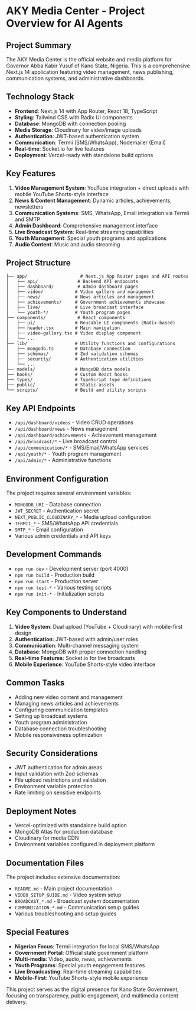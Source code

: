 # AKY Media Center - Project Overview for AI Agents

## Project Summary
The AKY Media Center is the official website and media platform for Governor Abba Kabir Yusuf of Kano State, Nigeria. This is a comprehensive Next.js 14 application featuring video management, news publishing, communication systems, and administrative dashboards.

## Technology Stack
- **Frontend**: Next.js 14 with App Router, React 18, TypeScript
- **Styling**: Tailwind CSS with Radix UI components
- **Database**: MongoDB with connection pooling
- **Media Storage**: Cloudinary for video/image uploads
- **Authentication**: JWT-based authentication system
- **Communication**: Termii (SMS/WhatsApp), Nodemailer (Email)
- **Real-time**: Socket.io for live features
- **Deployment**: Vercel-ready with standalone build options

## Key Features
1. **Video Management System**: YouTube integration + direct uploads with mobile YouTube Shorts-style interface
2. **News & Content Management**: Dynamic articles, achievements, newsletters
3. **Communication Systems**: SMS, WhatsApp, Email integration via Termii and SMTP
4. **Admin Dashboard**: Comprehensive management interface
5. **Live Broadcast System**: Real-time streaming capabilities
6. **Youth Management**: Special youth programs and applications
7. **Audio Content**: Music and audio streaming

## Project Structure
```
├── app/                    # Next.js App Router pages and API routes
│   ├── api/               # Backend API endpoints
│   ├── dashboard/         # Admin dashboard pages
│   ├── video/            # Video gallery and management
│   ├── news/             # News articles and management
│   ├── achievements/     # Government achievements showcase
│   ├── live/             # Live broadcast interface
│   └── youth-*/          # Youth program pages
├── components/            # React components
│   ├── ui/               # Reusable UI components (Radix-based)
│   ├── header.tsx        # Main navigation
│   ├── video-gallery.tsx # Video display component
│   └── ...
├── lib/                  # Utility functions and configurations
│   ├── mongodb.ts        # Database connection
│   ├── schemas/          # Zod validation schemas
│   ├── security/         # Authentication utilities
│   └── ...
├── models/               # MongoDB data models
├── hooks/                # Custom React hooks
├── types/                # TypeScript type definitions
├── public/               # Static assets
└── scripts/              # Build and utility scripts
```

## Key API Endpoints
- `/api/dashboard/videos` - Video CRUD operations
- `/api/dashboard/news` - News management
- `/api/dashboard/achievements` - Achievement management
- `/api/broadcast/*` - Live broadcast control
- `/api/communication/*` - SMS/Email/WhatsApp services
- `/api/youth/*` - Youth program management
- `/api/admin/*` - Administrative functions

## Environment Configuration
The project requires several environment variables:
- `MONGODB_URI` - Database connection
- `JWT_SECRET` - Authentication secret
- `NEXT_PUBLIC_CLOUDINARY_*` - Media upload configuration
- `TERMII_*` - SMS/WhatsApp API credentials
- `SMTP_*` - Email configuration
- Various admin credentials and API keys

## Development Commands
- `npm run dev` - Development server (port 4000)
- `npm run build` - Production build
- `npm run start` - Production server
- `npm run test-*` - Various testing scripts
- `npm run init-*` - Initialization scripts

## Key Components to Understand
1. **Video System**: Dual upload (YouTube + Cloudinary) with mobile-first design
2. **Authentication**: JWT-based with admin/user roles
3. **Communication**: Multi-channel messaging system
4. **Database**: MongoDB with proper connection handling
5. **Real-time Features**: Socket.io for live broadcasts
6. **Mobile Experience**: YouTube Shorts-style video interface

## Common Tasks
- Adding new video content and management
- Managing news articles and achievements
- Configuring communication templates
- Setting up broadcast systems
- Youth program administration
- Database connection troubleshooting
- Mobile responsiveness optimization

## Security Considerations
- JWT authentication for admin areas
- Input validation with Zod schemas
- File upload restrictions and validation
- Environment variable protection
- Rate limiting on sensitive endpoints

## Deployment Notes
- Vercel-optimized with standalone build option
- MongoDB Atlas for production database
- Cloudinary for media CDN
- Environment variables configured in deployment platform

## Documentation Files
The project includes extensive documentation:
- `README.md` - Main project documentation
- `VIDEO_SETUP_GUIDE.md` - Video system setup
- `BROADCAST_*.md` - Broadcast system documentation
- `COMMUNICATION_*.md` - Communication setup guides
- Various troubleshooting and setup guides

## Special Features
- **Nigerian Focus**: Termii integration for local SMS/WhatsApp
- **Government Portal**: Official state government platform
- **Multi-media**: Video, audio, news, achievements
- **Youth Programs**: Special youth engagement features
- **Live Broadcasting**: Real-time streaming capabilities
- **Mobile-First**: YouTube Shorts-style mobile experience

This project serves as the digital presence for Kano State Government, focusing on transparency, public engagement, and multimedia content delivery.